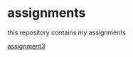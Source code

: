# assignments
this repository contains my assignments

[assignment3](https://github.com/MennoPomp/assignments/blob/master/assignment3%20(1).ipynb)
